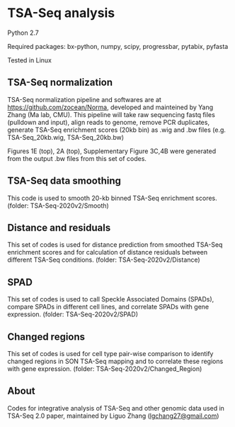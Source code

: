 # TSA-Seq analysis

Python 2.7

Required packages: bx-python, numpy, scipy, progressbar, pytabix, pyfasta

Tested in Linux

## TSA-Seq normalization

TSA-Seq normalization pipeline and softwares are at https://github.com/zocean/Norma, developed and mainteined by Yang Zhang (Ma lab, CMU). This pipeline will take raw sequencing fastq files (pulldown and input), align reads to genome, remove PCR duplicates, generate TSA-Seq enrichment scores (20kb bin) as .wig and .bw files (e.g. TSA-Seq_20kb.wig, TSA-Seq_20kb.bw)

Figures 1E (top), 2A (top), Supplementary Figure 3C,4B were generated from the output .bw files from this set of codes.

## TSA-Seq data smoothing

This code is used to smooth 20-kb binned TSA-Seq enrichment scores. (folder: TSA-Seq-2020v2/Smooth)

## Distance and residuals

This set of codes is used for distance prediction from smoothed TSA-Seq enrichment scores and for calculation of distance residuals between different TSA-Seq conditions. (folder: TSA-Seq-2020v2/Distance)

## SPAD

This set of codes is used to call Speckle Associated Domains (SPADs), compare SPADs in different cell lines, and correlate SPADs with gene expression. (folder: TSA-Seq-2020v2/SPAD)

## Changed regions

This set of codes is used for cell type pair-wise comparison to identify changed regions in SON TSA-Seq mapping and to correlate these regions with gene expression. (folder: TSA-Seq-2020v2/Changed_Region)

## About

Codes for integrative analysis of TSA-Seq and other genomic data used in TSA-Seq 2.0 paper, maintained by Liguo Zhang (lgchang27@gmail.com)
